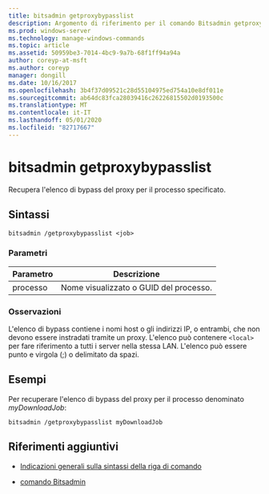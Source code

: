 ```yaml
---
title: bitsadmin getproxybypasslist
description: Argomento di riferimento per il comando Bitsadmin getproxybypasslist, che consente di recuperare l'elenco di bypass proxy per il processo specificato.
ms.prod: windows-server
ms.technology: manage-windows-commands
ms.topic: article
ms.assetid: 50959be3-7014-4bc9-9a7b-68f1ff94a94a
author: coreyp-at-msft
ms.author: coreyp
manager: dongill
ms.date: 10/16/2017
ms.openlocfilehash: 3b4f37d09521c28d55104975ed754a10e8df011e
ms.sourcegitcommit: ab64dc83fca28039416c26226815502d0193500c
ms.translationtype: MT
ms.contentlocale: it-IT
ms.lasthandoff: 05/01/2020
ms.locfileid: "82717667"
---
```

# <a name="bitsadmin-getproxybypasslist"></a>bitsadmin getproxybypasslist

Recupera l'elenco di bypass del proxy per il processo specificato.

## <a name="syntax"></a>Sintassi

```
bitsadmin /getproxybypasslist <job>
```

### <a name="parameters"></a>Parametri

| Parametro | Descrizione |
| -------------- | -------------- |
| processo | Nome visualizzato o GUID del processo. |

### <a name="remarks"></a>Osservazioni

L'elenco di bypass contiene i nomi host o gli indirizzi IP, o entrambi, che non devono essere instradati tramite un proxy. L'elenco può contenere `<local>` per fare riferimento a tutti i server nella stessa LAN. L'elenco può essere punto e virgola (;) o delimitato da spazi.

## <a name="examples"></a>Esempi

Per recuperare l'elenco di bypass del proxy per il processo denominato *myDownloadJob*:

```
bitsadmin /getproxybypasslist myDownloadJob
```

## <a name="additional-references"></a>Riferimenti aggiuntivi

- [Indicazioni generali sulla sintassi della riga di comando](command-line-syntax-key.md)

- [comando Bitsadmin](bitsadmin.md)
